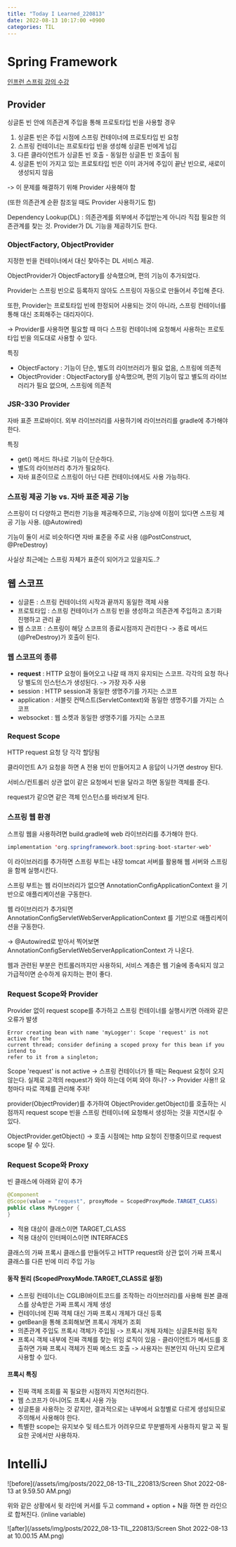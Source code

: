 ```yaml
---
title: "Today I Learned_220813"
date: 2022-08-13 10:17:00 +0900
categories: TIL
---
```


# Spring Framework
[인프런 스프링 강의 수강](https://www.inflearn.com/course/%EC%8A%A4%ED%94%84%EB%A7%81-%ED%95%B5%EC%8B%AC-%EC%9B%90%EB%A6%AC-%EA%B8%B0%EB%B3%B8%ED%8E%B8/dashboard)

## Provider
싱글톤 빈 안에 의존관계 주입을 통해 프로토타입 빈을 사용할 경우
1. 싱글톤 빈은 주입 시점에 스프링 컨테이너에 프로토타입 빈 요청
2. 스프링 컨테이너는 프로토타입 빈을 생성해 싱글톤 빈에게 넘김
3. 다른 클라이언트가 싱글톤 빈 호출 - 동일한 싱글톤 빈 호출이 됨
4. 싱글톤 빈이 가지고 있는 프로토타입 빈은 이미 과거에 주입이 끝난 빈으로, 새로이 생성되지 않음

-> 이 문제를 해결하기 위해 Provider 사용해야 함

(또한 의존관계 순환 참조일 때도 Provider 사용하기도 함)

Dependency Lookup(DL) : 의존관계를 외부에서 주입받는게 아니라 직접 필요한 의존관계를 찾는 것. Provider가 DL 기능을 제공하기도 한다.

### ObjectFactory, ObjectProvider
지정한 빈을 컨테이너에서 대신 찾아주는 DL 서비스 제공.

ObjectProvider가 ObjectFactory를 상속했으며, 편의 기능이 추가되었다.

Provider는 스프링 빈으로 등록하지 않아도 스프링이 자동으로 만들어서 주입해 준다.

또한, Provider는 프로토타입 빈에 한정되어 사용되는 것이 아니라, 스프링 컨테이너를 통해 대신 조회해주는 대리자이다.

-> Provider를 사용하면 필요할 때 마다 스프링 컨테이너에 요청해서 사용하는 프로토타입 빈을 의도대로 사용할 수 있다.

특징
- ObjectFactory : 기능이 단순, 별도의 라이브러리가 필요 없음, 스프링에 의존적
- ObjectProvider : ObjectFactory를 상속했으며, 편의 기능이 많고 별도의 라이브러리가 필요 없으며, 스프링에 의존적

### JSR-330 Provider
자바 표준 프로바이더. 외부 라이브러리를 사용하기에 라이브러리를 gradle에 추가해야 한다.

특징
- get() 메서드 하나로 기능이 단순하다.
- 별도의 라이브러리 추가가 필요하다.
- 자바 표준이므로 스프링이 아닌 다른 컨테이너에서도 사용 가능하다.

### 스프링 제공 기능 vs. 자바 표준 제공 기능
스프링이 더 다양하고 편리한 기능을 제공해주므로, 기능상에 이점이 있다면 스프링 제공 기능 사용. (@Autowired)

기능이 둘이 서로 비슷하다면 자바 표준을 주로 사용 (@PostConstruct, @PreDestroy)

사실상 최근에는 스프링 자체가 표준이 되어가고 있을지도..?

## 웹 스코프
- 싱글톤 : 스프링 컨테이너의 시작과 끝까지 동일한 객체 사용
- 프로토타입 : 스프링 컨테이너가 스프링 빈을 생성하고 의존관계 주입하고 초기화 진행하고 관리 끝
- 웹 스코프 : 스프링이 해당 스코프의 종료시점까지 관리한다 -> 종료 메서드(@PreDestroy)가 호출이 된다.

### 웹 스코프의 종류
- **request** : HTTP 요청이 들어오고 나갈 때 까지 유지되는 스코프. 각각의 요청 하나당 별도의 인스턴스가 생성된다. -> 가장 자주 사용
- session : HTTP session과 동일한 생명주기를 가지는 스코프
- application : 서블릿 컨텍스트(ServletContext)와 동일한 생명주기를 가지는 스코프
- websocket : 웹 소켓과 동일한 생명주기를 가지는 스코프 

### Request Scope
HTTP request 요청 당 각각 할당됨

클라이언트 A가 요청을 하면 A 전용 빈이 만들어지고 A 응답이 나가면 destroy 된다.

서비스/컨트롤러 상관 없이 같은 요청에서 빈을 달라고 하면 동일한 객체를 준다.

request가 같으면 같은 객체 인스턴스를 바라보게 된다.

### 스프링 웹 환경
스프링 웹을 사용하려면 build.gradle에 web 라이브러리를 추가해야 한다.
```Java
implementation 'org.springframework.boot:spring-boot-starter-web'
```
이 라이브러리를 추가하면 스프링 부트는 내장 tomcat 서버를 활용해 웹 서버와 스프링을 함께 실행시킨다.

스프링 부트는 웹 라이브러리가 없으면 AnnotationConfigApplicationContext 을 기반으로 애플리케이션을 구동한다.

웹 라이브러리가 추가되면 AnnotationConfigServletWebServerApplicationContext 를 기반으로 애플리케이션을 구동한다.

-> @Autowired로 받아서 찍어보면 AnnotationConfigServletWebServerApplicationContext 가 나온다.

웹과 관련된 부분은 컨트롤러까지만 사용하되, 서비스 계층은 웹 기술에 종속되지 않고 가급적이면 순수하게 유지하는 편이 좋다.

### Request Scope와 Provider
Provider 없이 request scope를 추가하고 스프링 컨테이너를 실행시키면 아래와 같은 오류가 발생
```
Error creating bean with name 'myLogger': Scope 'request' is not active for the
current thread; consider defining a scoped proxy for this bean if you intend to
refer to it from a singleton;
```

Scope 'request' is not active -> 스프링 컨테이너가 뜰 때는 Request 요청이 오지 않는다. 실제로 고객의 request가 와야 하는데 어찌 와야 하나? -> Provider 사용!! 요청마다 따로 객체를 관리해 주자!

provider(ObjectProvider)를 추가하여 ObjectProvider.getObject()를 호출하는 시점까지 request scope 빈을 스프링 컨테이너에 요청해서 생성하는 것을 지연시킬 수 있다.

ObjectProvider.getObject() -> 호출 시점에는 http 요청이 진행중이므로 request scope 탈 수 있다.

### Request Scope와 Proxy
빈 클래스에 아래와 같이 추가
```Java
@Component
@Scope(value = "request", proxyMode = ScopedProxyMode.TARGET_CLASS)
public class MyLogger {
}
```
- 적용 대상이 클래스이면 TARGET_CLASS
- 적용 대상이 인터페이스이면 INTERFACES

클래스의 가짜 프록시 클래스를 만들어두고 HTTP request와 상관 없이 가짜 프록시 클래스를 다른 빈에 미리 주입 가능


#### 동작 원리 (ScopedProxyMode.TARGET_CLASS로 설정)
- 스프링 컨테이너는 CGLIB(바이트코드를 조작하는 라이브러리)를 사용해 원본 클래스를 상속받은 가짜 프록시 개체 생성
- 컨테이너에 진짜 객체 대신 가짜 프록시 개체가 대신 등록
- getBean을 통해 조회해보면 프록시 개체가 조회
- 의존관계 주입도 프록시 객체가 주입됨 -> 프록시 개체 자체는 싱글톤처럼 동작
- 프록시 객체 내부에 진짜 객체를 찾는 위임 로직이 있음 - 클라이언트가 메서드를 호출하면 가짜 프록시 객체가 진짜 메소드 호출 -> 사용자는 원본인지 아닌지 모르게 사용할 수 있다.

#### 프록시 특징
- 진짜 객체 조회를 꼭 필요한 시점까지 지연처리한다.
- 웹 스코프가 아니어도 프록시 사용 가능
- 싱글톤을 사용하는 것 같지만, 결과적으로는 내부에서 요청별로 다르게 생성되므로 주의해서 사용해야 한다.
- 특별한 scope는 유지보수 및 테스트가 어려우므로 무분별하게 사용하지 말고 꼭 필요한 곳에서만 사용하자.

# IntelliJ
![before](/assets/img/posts/2022_08-13-TIL_220813/Screen Shot 2022-08-13 at 9.59.50 AM.png)

위와 같은 상황에서 윗 라인에 커서를 두고 command + option + N을 하면 한 라인으로 합쳐진다. (inline variable)

![after](/assets/img/posts/2022_08-13-TIL_220813/Screen Shot 2022-08-13 at 10.00.15 AM.png)
